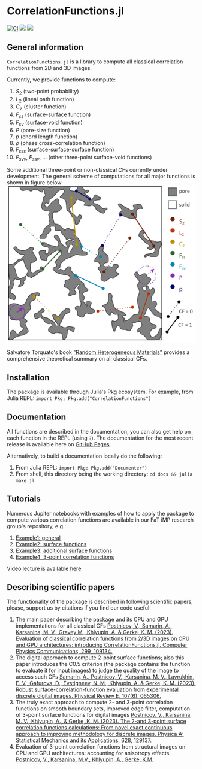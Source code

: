 # CorrelationFunctions.jl
[![CI](https://github.com/shamazmazum/CorrelationFunctions.jl/actions/workflows/test.yml/badge.svg)](https://github.com/shamazmazum/CorrelationFunctions.jl/actions/workflows/test.yml)
[![](https://img.shields.io/badge/docs-dev-blue.svg)](https://fatimp.github.io/CorrelationFunctions.jl/dev)
[![](https://img.shields.io/badge/docs-stable-blue.svg)](https://fatimp.github.io/CorrelationFunctions.jl/stable)

## General information
`CorrelationFunctions.jl` is a library to compute all classical correlation
functions from 2D and 3D images.

Currently, we provide functions to compute:
1. $S_2$ (two-point probability)
2. $L_2$ (lineal path function)
3. $C_2$ (cluster function)
4. $F_{ss}$ (surface-surface function)
5. $F_{sv}$ (surface-void function)
6. $P$ (pore-size function)
7. $p$ (chord length function)
8. $\rho$ (phase cross-correlation function)
9. $F_{sss}$ (surface-surface-surface function)
10. $F_{svv}$, $F_{ssv}$, … (other three-point surface-void functions)

Some additional three-point or non-classical CFs currently under
development. The general scheme of computations for all major functions is shown
in figure below:
![](docs/cf_1.png)

Salvatore Torquato's book
["Random Heterogeneous Materials"](https://link.springer.com/book/10.1007/978-1-4757-6355-3)
provides a comprehensive theoretical summary on all classical CFs.

## Installation
The package is available through Julia's Pkg ecosystem.
For example, from Julia REPL: `import Pkg; Pkg.add("CorrelationFunctions")`

## Documentation
All functions are described in the documentation, you can also get help on each
function in the REPL (using `?`). The documentation for the most recent release
is available here on
[GitHub Pages](https://fatimp.github.io/CorrelationFunctions.jl/stable/index.html).

Alternatively, to build a documentation locally do the following:
1. From Julia REPL: `import Pkg; Pkg.add("Documenter")`
2. From shell, this directory being the working directory: `cd docs && julia make.jl`

## Tutorials
Numerous Jupiter notebooks with examples of how to apply the package to compute
various correlation functions are available in our FaT iMP research group's
repository, e.g.:
1. [Example1: general](https://github.com/fatimp/correlation-function-paper/tree/master/notebook)
2. [Example2: surface functions](https://github.com/fatimp/surfsurf-paper-2/tree/master/notebooks)
3. [Example3: additional surface functions](https://github.com/fatimp/surfsurf-paper/tree/master/scripts%26data)
4. [Example4: 3-point correlation functions](https://gist.github.com/shamazmazum/426769209d2a52a40a972bf0b984e50e)

Video lecture is available [here](https://cassyni.com/events/EfWMjgEEUFBeRoSN8o7NiH)

## Describing scientific papers
The functionality of the package is described in following scientific papers,
please, support us by citations if you find our code useful:

1. The main paper describing the package and its CPU and GPU implementations for
all classical CFs [Postnicov, V., Samarin, A., Karsanina, M. V., Gravey M.,
Khlyupin, A. & Gerke, K. M. (2023). Evaluation of classical correlation
functions from 2/3D images on CPU and GPU architectures: introducing
CorrelationFunctions.jl. Computer Physics Communications, 299,
109134.](https://www.sciencedirect.com/science/article/abs/pii/S0010465524000572)
2. The digital approach to compute 2-point surface functions; also this paper
introduces the C0.5 criterion (the package contains the function to evaluate it
for input images) to judge the quality of the image to access such CFs
[Samarin, A., Postnicov, V., Karsanina, M. V., Lavrukhin, E. V., Gafurova, D.,
Evstigneev, N. M., Khlyupin, A. & Gerke, K. M. (2023). Robust
surface-correlation-function evaluation from experimental discrete digital
images. Physical Review E, 107(6),
065306.](https://journals.aps.org/pre/abstract/10.1103/PhysRevE.107.065306)
3. The truly exact approach to compute 2- and 3-point correlation functions on
smooth boundary sets, improved edge filter, computation of 3-point surface
functions for digital images
[Postnicov, V., Karsanina, M. V., Khlyupin, A., & Gerke, K. M. (2023). The 2-and
3-point surface correlation functions calculations: From novel exact continuous
approach to improving methodology for discrete images. Physica A: Statistical
Mechanics and its Applications, 628,
129137.](https://www.sciencedirect.com/science/article/abs/pii/S0378437123006921)
4. Evaluation of 3-point correlation functions from structural images on CPU and GPU
architectures: accounting for anisotropy effects [Postnicov, V., Karsanina, M.V.,
Khlyupin, A., Gerke, K.M.](https://journals.aps.org/pre/abstract/10.1103/PhysRevE.110.045306)
